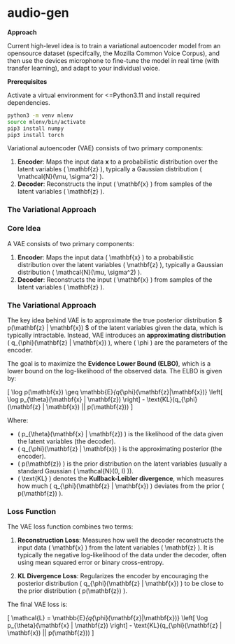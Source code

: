 # audio-gen

**Approach**

Current high-level idea is to train a variational autoencoder model from an opensource dataset (specifcally, the Mozilla Common Voice Corpus), and then use the devices microphone to fine-tune the model in real time (with transfer learning),
and adapt to your individual voice. 

**Prerequisites**

Activate a virtual environment for <=Python3.11 and install required dependencies.

```bash
python3 -m venv mlenv
source mlenv/bin/activate
pip3 install numpy
pip3 install torch
```

Variational autoencoder (VAE) consists of two primary components:
1. **Encoder**: Maps the input data $\mathbf{x}$ to a probabilistic distribution over the latent variables \( \mathbf{z} \), typically a Gaussian distribution \( \mathcal{N}(\mu, \sigma^2) \).
2. **Decoder**: Reconstructs the input \( \mathbf{x} \) from samples of the latent variables \( \mathbf{z} \).

### The Variational Approach


### Core Idea
A VAE consists of two primary components:
1. **Encoder**: Maps the input data \( \mathbf{x} \) to a probabilistic distribution over the latent variables \( \mathbf{z} \), typically a Gaussian distribution \( \mathcal{N}(\mu, \sigma^2) \).
2. **Decoder**: Reconstructs the input \( \mathbf{x} \) from samples of the latent variables \( \mathbf{z} \).

### The Variational Approach

The key idea behind VAE is to approximate the true posterior distribution $ p(\mathbf{z} | \mathbf{x}) $ of the latent variables given the data, which is typically intractable. Instead, VAE introduces an **approximating distribution** \( q_{\phi}(\mathbf{z} | \mathbf{x}) \), where \( \phi \) are the parameters of the encoder.

The goal is to maximize the **Evidence Lower Bound (ELBO)**, which is a lower bound on the log-likelihood of the observed data. The ELBO is given by:

\[
\log p(\mathbf{x}) \geq \mathbb{E}_{q_{\phi}(\mathbf{z}|\mathbf{x})} \left[ \log p_{\theta}(\mathbf{x} | \mathbf{z}) \right] - \text{KL}(q_{\phi}(\mathbf{z} | \mathbf{x}) || p(\mathbf{z}))
\]

Where:
- \( p_{\theta}(\mathbf{x} | \mathbf{z}) \) is the likelihood of the data given the latent variables (the decoder).
- \( q_{\phi}(\mathbf{z} | \mathbf{x}) \) is the approximating posterior (the encoder).
- \( p(\mathbf{z}) \) is the prior distribution on the latent variables (usually a standard Gaussian \( \mathcal{N}(0, I) \)).
- \( \text{KL} \) denotes the **Kullback-Leibler divergence**, which measures how much \( q_{\phi}(\mathbf{z} | \mathbf{x}) \) deviates from the prior \( p(\mathbf{z}) \).

### Loss Function

The VAE loss function combines two terms:
1. **Reconstruction Loss**: Measures how well the decoder reconstructs the input data \( \mathbf{x} \) from the latent variables \( \mathbf{z} \). It is typically the negative log-likelihood of the data under the decoder, often using mean squared error or binary cross-entropy.
   
2. **KL Divergence Loss**: Regularizes the encoder by encouraging the posterior distribution \( q_{\phi}(\mathbf{z} | \mathbf{x}) \) to be close to the prior distribution \( p(\mathbf{z}) \).

The final VAE loss is:

\[
\mathcal{L} = \mathbb{E}_{q_{\phi}(\mathbf{z}|\mathbf{x})} \left[ \log p_{\theta}(\mathbf{x} | \mathbf{z}) \right] - \text{KL}(q_{\phi}(\mathbf{z} | \mathbf{x}) || p(\mathbf{z}))
\]

